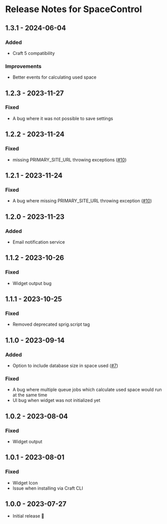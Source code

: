 # Release Notes for SpaceControl

## 1.3.1 - 2024-06-04
### Added
- Craft 5 compatibility

### Improvements
- Better events for calculating used space

## 1.2.3 - 2023-11-27
### Fixed
- A bug where it was not possible to save settings

## 1.2.2 - 2023-11-24
### Fixed
- missing PRIMARY_SITE_URL throwing exceptions ([#10](https://github.com/szenario-fordesigners/spacecontrol/issues/10))

## 1.2.1 - 2023-11-24
### Fixed
- A bug where missing PRIMARY_SITE_URL throwing exception ([#10](https://github.com/szenario-fordesigners/spacecontrol/issues/10))

## 1.2.0 - 2023-11-23
### Added
- Email notification service

## 1.1.2 - 2023-10-26
### Fixed
- Widget output bug

## 1.1.1 - 2023-10-25
### Fixed
- Removed deprecated sprig.script tag

## 1.1.0 - 2023-09-14
### Added
- Option to include database size in space used ([#7](https://github.com/szenario-fordesigners/spacecontrol/issues/7))
### Fixed
- A bug where multiple queue jobs which calculate used space would run at the same time
- UI bug when widget was not initialized yet

## 1.0.2 - 2023-08-04
### Fixed
- Widget output

## 1.0.1 - 2023-08-01
### Fixed
- Widget Icon
- Issue when installing via Craft CLI

## 1.0.0 - 2023-07-27
- Initial release 🎉
